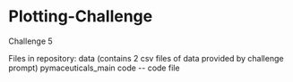 # Plotting-Challenge
Challenge 5

Files in repository:
data (contains 2 csv files of data provided by challenge prompt)
pymaceuticals_main code -- code file
